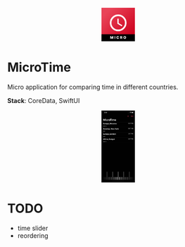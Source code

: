 <p align="center">
<img src="../assets/MicroTime-icon.png" width="15%" alt="MicroTime Logo" />
</p>

#  MicroTime

Micro application for comparing time in different countries.

**Stack**: CoreData, SwiftUI

<p align="center">
<img src="../assets/MicroTime-01.jpg" width="15%" alt="MicroTime Screenshot" />
</p>

# TODO

- time slider
- reordering
